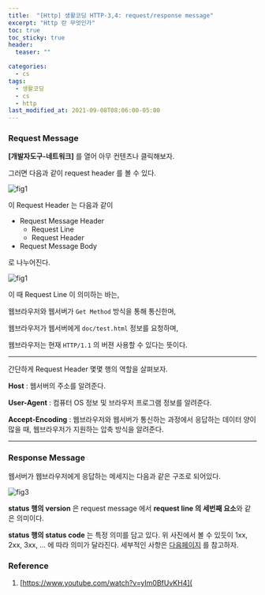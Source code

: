 ```yaml
---
title:  "[Http] 생활코딩 HTTP-3,4: request/response message"
excerpt: "Http 란 무엇인가"
toc: true
toc_sticky: true
header:
  teaser: ""

categories:
  - cs
tags:
  - 생활코딩
  - cs
  - http
last_modified_at: 2021-09-08T08:06:00-05:00
---
```

### Request Message



**[개발자도구-네트워크]** 를 열어 아무 컨텐츠나 클릭해보자.

그러면 다음과 같이 request header 를 볼 수 있다.

<img src="https://user-images.githubusercontent.com/56385667/132466288-de2a885e-e1fc-4a9e-b99b-d79f02d2bd2c.png" alt="fig1" />

이 Request Header 는 다음과 같이



- Request Message Header
  - Request Line
  - Request Header
- Request Message Body



로 나누어진다.



<img src="https://user-images.githubusercontent.com/56385667/132465786-445bd145-b1b8-4d3e-95ca-516728593b33.png" alt="fig1"/>



이 때 Request Line 이 의미하는 바는,

웹브라우저와 웹서버가 `Get Method` 방식을 통해 통신한며,

웹브라우저가 웹서버에게 `doc/test.html` 정보를 요청하며,

웹브라우저는 현재 `HTTP/1.1` 의 버젼 사용할 수 있다는 뜻이다.

---



간단하게 Request Header 몇몇 행의 역할을 살펴보자.



**Host** : 웹서버의 주소를 알려준다.

**User-Agent** : 컴퓨터 OS 정보 및 브라우저 프로그램 정보를 알려준다.

**Accept-Encoding** : 웹브라우저와 웹서버가 통신하는 과정에서 응답하는 데이터 양이 많을 때, 웹브라우저가 지원하는 압축 방식을 알려준다.

---



### Response Message

웹서버가 웹브라우저에게 응답하는 메세지는 다음과 같은 구조로 되어있다.

<img src="https://user-images.githubusercontent.com/56385667/132474355-25917d92-5087-41ff-8a51-d90dc30cccdf.jpg" alt="fig3"/>



**status 행의 version** 은 request message 에서 **request line 의 세번째 요소**와 같은 의미이다.

**status 행의 status code** 는 특정 의미를 담고 있다. 위 사진에서 볼 수 있듯이 1xx, 2xx, 3xx, ... 에 따라 의미가 달라진다. 세부적인 사항은 [다음페이지](https://developer.mozilla.org/ko/docs/Web/HTTP/Status) 를 참고하자.



### Reference

1. [https://www.youtube.com/watch?v=yIm0BfUvKH4](